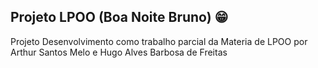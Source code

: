 ## Projeto LPOO (Boa Noite Bruno) 😁

 <div>
  <p>
    Projeto Desenvolvimento como trabalho parcial da Materia de LPOO por Arthur Santos Melo e Hugo Alves Barbosa de Freitas 
  </p>
</div>



